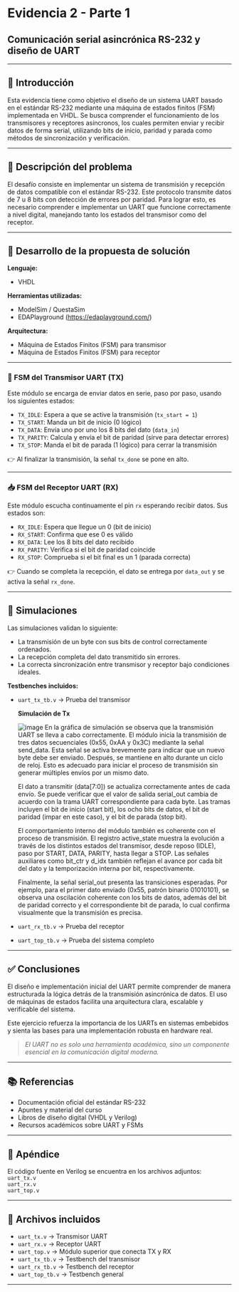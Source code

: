 # Evidencia 2 - Parte 1  
## Comunicación serial asincrónica RS-232 y diseño de UART

---

## 📘 Introducción

Esta evidencia tiene como objetivo el diseño de un sistema UART basado en el estándar RS-232 mediante una máquina de estados finitos (FSM) implementada en VHDL. Se busca comprender el funcionamiento de los transmisores y receptores asíncronos, los cuales permiten enviar y recibir datos de forma serial, utilizando bits de inicio, paridad y parada como métodos de sincronización y verificación.

---

## 📌 Descripción del problema

El desafío consiste en implementar un sistema de transmisión y recepción de datos compatible con el estándar RS-232. Este protocolo transmite datos de 7 u 8 bits con detección de errores por paridad. Para lograr esto, es necesario comprender e implementar un UART que funcione correctamente a nivel digital, manejando tanto los estados del transmisor como del receptor.

---

## 🧠 Desarrollo de la propuesta de solución

**Lenguaje:**  
- VHDL  

**Herramientas utilizadas:**  
- ModelSim / QuestaSim  
- EDAPlayground (https://edaplayground.com/)  

**Arquitectura:**  
- Máquina de Estados Finitos (FSM) para transmisor  
- Máquina de Estados Finitos (FSM) para receptor  

---

### 🚀 FSM del Transmisor UART (TX)

Este módulo se encarga de enviar datos en serie, paso por paso, usando los siguientes estados:

- `TX_IDLE`: Espera a que se active la transmisión (`tx_start = 1`)
- `TX_START`: Manda un bit de inicio (0 lógico)
- `TX_DATA`: Envía uno por uno los 8 bits del dato (`data_in`)
- `TX_PARITY`: Calcula y envía el bit de paridad (sirve para detectar errores)
- `TX_STOP`: Manda el bit de parada (1 lógico) para cerrar la transmisión

👉 Al finalizar la transmisión, la señal `tx_done` se pone en alto.

---

### 📥 FSM del Receptor UART (RX)

Este módulo escucha continuamente el pin `rx` esperando recibir datos. Sus estados son:

- `RX_IDLE`: Espera que llegue un 0 (bit de inicio)
- `RX_START`: Confirma que ese 0 es válido
- `RX_DATA`: Lee los 8 bits del dato recibido
- `RX_PARITY`: Verifica si el bit de paridad coincide
- `RX_STOP`: Comprueba si el bit final es un 1 (parada correcta)

👉 Cuando se completa la recepción, el dato se entrega por `data_out` y se activa la señal `rx_done`.

---

## 🧪 Simulaciones

Las simulaciones validan lo siguiente:

- La transmisión de un byte con sus bits de control correctamente ordenados.
- La recepción completa del dato transmitido sin errores.
- La correcta sincronización entre transmisor y receptor bajo condiciones ideales.

**Testbenches incluidos:**

- `uart_tx_tb.v` → Prueba del transmisor
  
  **Simulación de Tx**
  
  ![image](https://github.com/user-attachments/assets/79be2c47-d6be-4b37-a01b-1556a0d7bfd2)
  En la gráfica de simulación se observa que la transmisión UART se lleva a cabo correctamente. El módulo inicia la transmisión de tres datos secuenciales (0x55, 0xAA y 0x3C) mediante la señal send_data. Esta señal se activa brevemente para indicar que un nuevo byte debe ser enviado. Después, se mantiene en alto durante un ciclo de reloj. Esto es adecuado para iniciar el proceso de transmisión sin generar múltiples envíos por un mismo dato.
  
  El dato a transmitir (data[7:0]) se actualiza correctamente antes de cada envío. Se puede verificar que el valor de salida serial_out cambia de acuerdo con la trama UART correspondiente para cada byte. Las tramas incluyen el bit de inicio (start bit), los ocho bits de datos, el bit de paridad (impar en este caso), y el bit de parada (stop bit).

  El comportamiento interno del módulo también es coherente con el proceso de transmisión. El registro active_state muestra la evolución a través de los distintos estados del transmisor, desde reposo (IDLE), paso por START, DATA, PARITY, hasta llegar a STOP. Las señales auxiliares como bit_ctr y d_idx también reflejan el avance por cada bit del dato y la temporización interna por bit, respectivamente.

  Finalmente, la señal serial_out presenta las transiciones esperadas. Por ejemplo, para el primer dato enviado (0x55, patrón binario 01010101), se observa una oscilación coherente con los bits de datos, además del bit de paridad correcto y el correspondiente bit de parada, lo cual confirma visualmente que la transmisión es precisa.
- `uart_rx_tb.v` → Prueba del receptor  
- `uart_top_tb.v` → Prueba del sistema completo

---

## ✅ Conclusiones

El diseño e implementación inicial del UART permite comprender de manera estructurada la lógica detrás de la transmisión asincrónica de datos. El uso de máquinas de estados facilita una arquitectura clara, escalable y verificable del sistema.

Este ejercicio refuerza la importancia de los UARTs en sistemas embebidos y sienta las bases para una implementación robusta en hardware real.

> *El UART no es solo una herramienta académica, sino un componente esencial en la comunicación digital moderna.*

---

## 📚 Referencias

- Documentación oficial del estándar RS-232  
- Apuntes y material del curso  
- Libros de diseño digital (VHDL y Verilog)  
- Recursos académicos sobre UART y FSMs  

---

## 📎 Apéndice

El código fuente en Verilog se encuentra en los archivos adjuntos:  
`uart_tx.v`  
`uart_rx.v` </br>
`uart_top.v`

---

## 📂 Archivos incluidos

- `uart_tx.v` → Transmisor UART  
- `uart_rx.v` → Receptor UART  
- `uart_top.v` → Módulo superior que conecta TX y RX  
- `uart_tx_tb.v` → Testbench del transmisor  
- `uart_rx_tb.v` → Testbench del receptor  
- `uart_top_tb.v` → Testbench general

---
